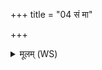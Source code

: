 +++
title = "04 सं मा"

+++
<details><summary>मूलम् (WS)</summary>

सं मा सिञ्जन्तु पृथिवीः सं मा सिञ्चन्तु या दिवः ।  
अन्तरिक्षं समस्मान् सिञ्चतु प्रजया च धनेन च दीर्घमायुष्कृणोतु मे॥॥ ५ ॥  
सं मा सिञ्चन्तु प्रदिशः सं मा सिञ्चन्तु या दिशः ।  
आशा समस्मान् सिञ्चतु प्रजया च धनेन च दीर्घमायुष्कृणोतु मे॥ ६ ॥  
सं मा सिञ्चन्तु नद्यः सं मा सिञ्चन्तु सिन्धवः ।  
समुद्रः समस्मान् सिञ्चतु प्रजया च धनेन च दीर्घमायुष्कृणोतु मे॥ ७ ॥  
सं मा सिञ्चन्तु कृषयः सं मा सिञ्चन्त्वोषधीः ।  
सोमः समस्मान् सिञ्चतु प्रजया च धनेन च दीर्घमायुष्कृणोतु मे ॥ ८ ॥
</details>